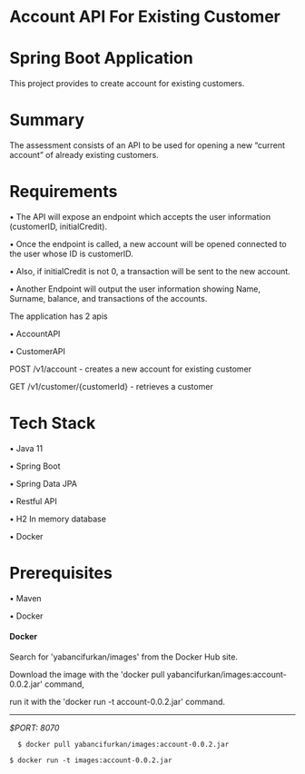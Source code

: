 # Account API For Existing Customer

# Spring Boot Application

This project provides to create account for existing customers.
  
# Summary

The assessment consists of an API to be used for opening a new “current account” of already existing customers.

# Requirements

• The API will expose an endpoint which accepts the user information (customerID, initialCredit).

• Once the endpoint is called, a new account will be opened connected to the user whose ID is customerID.

• Also, if initialCredit is not 0, a transaction will be sent to the new account.

• Another Endpoint will output the user information showing Name, Surname, balance, and transactions of the accounts.




   The application has 2 apis
  
• AccountAPI

• CustomerAPI

  POST /v1/account - creates a new account for existing customer

  GET /v1/customer/{customerId} - retrieves a customer

# Tech Stack

• Java 11

• Spring Boot

• Spring Data JPA

• Restful API 

• H2 In memory database

• Docker

# Prerequisites

• Maven

• Docker

#### Docker

Search for 'yabancifurkan/images' from the Docker Hub site.

Download the image with the 'docker pull yabancifurkan/images:account-0.0.2.jar' command,

run it with the 'docker run -t account-0.0.2.jar' command.
___
*$PORT: 8070*

```ssh
  $ docker pull yabancifurkan/images:account-0.0.2.jar
   ```
   
  ```ssh
  $ docker run -t images:account-0.0.2.jar
  ```

